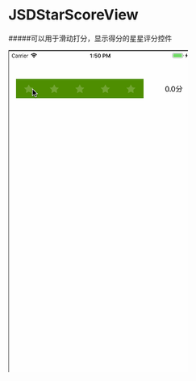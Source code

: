 # JSDStarScoreView
#####可以用于滑动打分，显示得分的星星评分控件

![image](https://github.com/JiangShoudong/JSDStarScoreView/blob/master/starView.gif)



